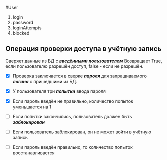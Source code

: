 #User
1. login
2. password
3. loginAttempts
4. blocked

## Операция проверки доступа в учётную запись
Сверяет данные из БД с __*введёнными пользователем*__
Возвращает True, если пользователю разрешён доступ,
false - если не разрешён.

- [x] Проверка заключается в сверке __*пароля*__ для запрашиваемого 
 __*логина*__ с пришедшими из БД.
- [x] У пользователя три __*попытки*__ ввода пароля
- [x] Если пароль введён не правильно, количество попыток уменьшается на 1
- [ ] Если попытки закончились, пользователь должен быть __*заблокирован*__
- [ ] Если пользователь заблокирован, он не может войти в учётную запись
- [ ] Если пароль введён правильно, то количество попыток восстанавливается
  